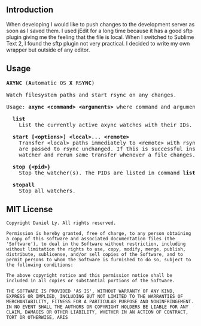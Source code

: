 ## Introduction

When developing I would like to push changes to the development server as 
soon as I saved them. I used jEdit for a long time because it has a good sftp
plugin giving me the feeling that the file is local. When I switched to 
Sublime Text 2, I found the sftp plugin not very practical. I decided to write
my own wrapper but outside of any editor.

## Usage

<pre>
<b>AXYNC</b> (<b>A</b>utomatic OS <b>X</b> RS<b>YNC</b>)

Watch filesystem paths and start rsync on any changes.

Usage: <b>axync &lt;command> &lt;arguments></b> where command and arguments are:

  <b>list</b>
    List the currently active axync watches with their IDs.

  <b>start [&lt;options>] &lt;local>... &lt;remote></b>
    Transfer &lt;local> paths immediately to &lt;remote> with rsync. &lt;options>
    are passed to rsync unchanged. If this is successful install a file system
    watcher and rerun same transfer whenever a file changes.

  <b>stop {&lt;pid>}</b>
    Stop the watcher(s). The PIDs are listed in command <b>list</b>.

  <b>stopall</b>
    Stop all watchers.
</pre>

## MIT License

    Copyright Daniel Ly. All rights reserved.
    
    Permission is hereby granted, free of charge, to any person obtaining
    a copy of this software and associated documentation files (the
    'Software'), to deal in the Software without restriction, including
    without limitation the rights to use, copy, modify, merge, publish,
    distribute, sublicense, and/or sell copies of the Software, and to
    permit persons to whom the Software is furnished to do so, subject to
    the following conditions:

    The above copyright notice and this permission notice shall be
    included in all copies or substantial portions of the Software.

    THE SOFTWARE IS PROVIDED 'AS IS', WITHOUT WARRANTY OF ANY KIND,
    EXPRESS OR IMPLIED, INCLUDING BUT NOT LIMITED TO THE WARRANTIES OF
    MERCHANTABILITY, FITNESS FOR A PARTICULAR PURPOSE AND NONINFRINGEMENT.
    IN NO EVENT SHALL THE AUTHORS OR COPYRIGHT HOLDERS BE LIABLE FOR ANY
    CLAIM, DAMAGES OR OTHER LIABILITY, WHETHER IN AN ACTION OF CONTRACT,
    TORT OR OTHERWISE, ARIS
